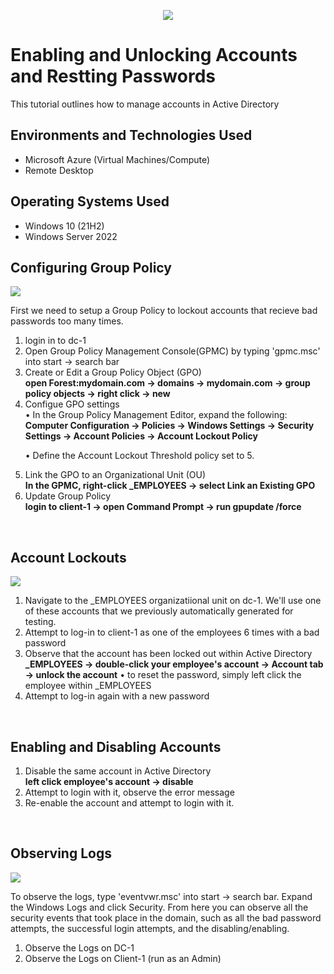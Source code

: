 <p align="center">
<img src="https://github.com/user-attachments/assets/2a666083-7f44-48eb-ab51-728daafd40dd" />
</p>

<h1>Enabling and Unlocking Accounts and Restting Passwords</h1>
This tutorial outlines how to manage accounts in Active Directory<br />


<h2>Environments and Technologies Used</h2>

- Microsoft Azure (Virtual Machines/Compute)
- Remote Desktop

<h2>Operating Systems Used </h2>

- Windows 10</b> (21H2)
- Windows Server 2022

<h2>Configuring Group Policy</h2>
<p>
<img src="https://github.com/user-attachments/assets/66a48859-1d86-484c-832b-110e31cf8062"/>
</p>
First we need to setup a Group Policy to lockout accounts that recieve bad passwords too many times.
<ol>
  <li>login in to dc-1</li>
  <li>Open Group Policy Management Console(GPMC) by typing 'gpmc.msc' into start → search bar</li>
  <li>Create or Edit a Group Policy Object (GPO)</li>
  <b>open Forest:mydomain.com → domains → mydomain.com → group policy objects → right click → new</b>
  <li>Configue GPO settings </li>
  • In the Group Policy Management Editor, expand the following:
  <b>Computer Configuration → Policies → Windows Settings → Security Settings → Account Policies → Account Lockout Policy</b>
  <p>• Define the Account Lockout Threshold policy set to 5.</p>
  <li>Link the GPO to an Organizational Unit (OU)</li>
  <b>In the GPMC, right-click _EMPLOYEES → select Link an Existing GPO</b>
  <li>Update Group Policy</li>
  <b>login to client-1 → open Command Prompt → run gpupdate /force</b>
</ol>
<br />

<h2>Account Lockouts</h2>
<p>
<img src="https://github.com/user-attachments/assets/3a4e5bbc-0397-4629-aaae-bee11cc6cd22"/>
</p>
<ol>
  <li>Navigate to the _EMPLOYEES organizatiional unit on dc-1. We'll use one of these accounts that we previously automatically generated for testing.</li>
  <li>Attempt to log-in to client-1 as one of the employees 6 times with a bad password</li>
  <li>Observe that the account has been locked out within Active Directory</li>
  <b>_EMPLOYEES → double-click your employee's account → Account tab → unlock the account</b>
  • to reset the password, simply left click the employee within _EMPLOYEES
  <li>Attempt to log-in again with a new password</li>
</ol>
<br />

<h2>Enabling and Disabling Accounts</h2>
<ol>
  <li>Disable the same account in Active Directory</li>
  <b>left click employee's account → disable </b>
  <li>Attempt to login with it, observe the error message</li>
  <li>Re-enable the account and attempt to login with it.</li>
</ol>
<br />

<h2>Observing Logs</h2>
<p>
<img src="https://github.com/user-attachments/assets/9737a13b-6c5c-4043-8588-3dc1547bd344"/>
</p>
To observe the logs, type 'eventvwr.msc' into start → search bar. Expand the Windows Logs and click Security. From here you can observe all the security events that took place in the domain, such as all the bad password attempts, the successful login attempts, and the disabling/enabling. 
<ol>
  <li>Observe the Logs on DC-1</li>
  <li>Observe the Logs on Client-1 (run as an Admin)</li>
</ol>
<br />

